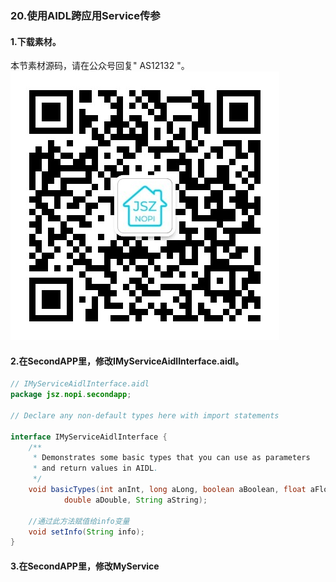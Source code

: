 ### 20.使用AIDL跨应用Service传参
#### 1.下载素材。
本节素材源码，请在公众号回复" AS12132 "。
![title](https://raw.githubusercontent.com/JSZNopi/JSZImage/master/gitnote/2019/10/30/WXCODE-1572446034519.jpeg)

#### 2.在SecondAPP里，修改IMyServiceAidlInterface.aidl。
```java
// IMyServiceAidlInterface.aidl
package jsz.nopi.secondapp;

// Declare any non-default types here with import statements

interface IMyServiceAidlInterface {
    /**
     * Demonstrates some basic types that you can use as parameters
     * and return values in AIDL.
     */
    void basicTypes(int anInt, long aLong, boolean aBoolean, float aFloat,
            double aDouble, String aString);

    //通过此方法赋值给info变量
    void setInfo(String info);
}

```

#### 3.在SecondAPP里，修改MyService
